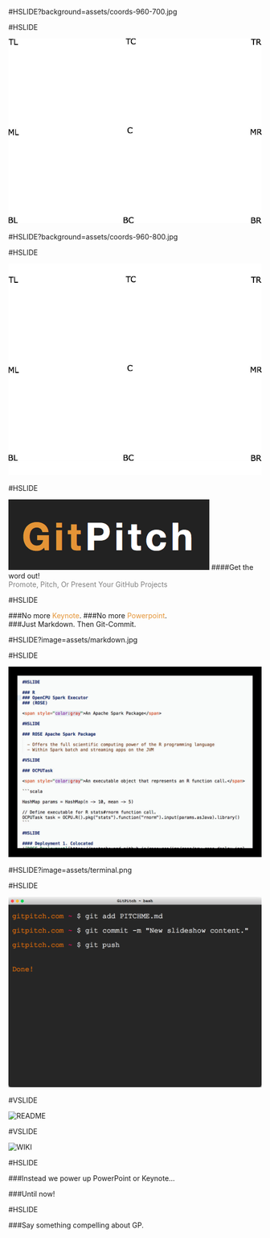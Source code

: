 #HSLIDE?background=assets/coords-960-700.jpg

#HSLIDE

![LOGO](assets/coords-960-700.jpg)

#HSLIDE?background=assets/coords-960-800.jpg

#HSLIDE

![LOGO](assets/coords-960-800.jpg)

#HSLIDE

![LOGO](assets/gp-logo.png)
####Get the word out!
<br>
<span style="color:gray">Promote, Pitch, Or Present Your GitHub Projects</span>

#HSLIDE

###No more <span style="color: #e49436">Keynote</span>.
###<span class="fragment" data-fragment-index="1">No more <span style="color: #e49436">Powerpoint</span>.</li>
<br>
###<span class="fragment" data-fragment-index="2">Just Markdown. Then Git-Commit.</li>

#HSLIDE?image=assets/markdown.jpg

#HSLIDE

![MARKDOWN](assets/markdown.jpg)

#HSLIDE?image=assets/terminal.png

#HSLIDE

![TERMINAL](assets/terminal.png)

#VSLIDE

![README](assets/readme.png)

#VSLIDE

![WIKI](assets/wiki.png)

#HSLIDE

###Instead we power up PowerPoint or Keynote...

###<span class="fragment" data-fragment-index="1">Until now!</li>

#HSLIDE

###Say something compelling about GP.

